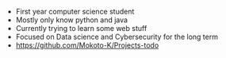 - First year computer science student 
- Mostly only know python and java
- Currently trying to learn some web stuff
- Focused on Data science and Cybersecurity for the long term
- https://github.com/Mokoto-K/Projects-todo
